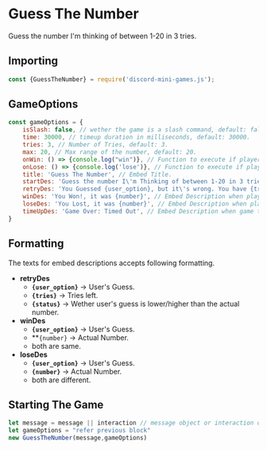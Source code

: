 # Guess The Number
Guess the number I'm thinking of between 1-20 in 3 tries.

## Importing
```js
const {GuessTheNumber} = require('discord-mini-games.js');
```
## GameOptions
```js
const gameOptions = {
    isSlash: false, // wether the game is a slash command, default: false.
    time: 30000, // timeup duration in milliseconds, default: 30000.
    tries: 3, // Number of Tries, default: 3.
    max: 20, // Max range of the number, default: 20.
    onWin: () => {console.log("win")}, // Function to execute if player wins the game.
    onLose: () => {console.log('lose')}, // Function to execute if player loses the game.
    title: 'Guess The Number', // Embed Title.
    startDes: 'Guess the number I\'m Thinking of between 1-20 in 3 tries', // Embed Description when game starts.
    retryDes: 'You Guessed {user_option}, but it\'s wrong. You have {tries} tries left! ' // Rety Message
    winDes: 'You Won!, it was {number}', // Embed Description when player wins the game.
    loseDes: 'You Lost, it was {number}', // Embed Description when player loses the game.
    timeUpDes: 'Game Over: Timed Out', // Embed Description when game times out.
}
```
## Formatting
The texts for embed descriptions accepts following formatting.
- **retryDes**
  - **`{user_option}`** -> User's Guess.
  - **`{tries}`** -> Tries left.
  - **`{status}`** -> Wether user's guess is lower/higher than the actual number.
- **winDes**
  - **`{user_option}`** -> User's Guess.
  - **`{number}` -> Actual Number.
  - both are same.
- **loseDes**
  - **`{user_option}`** -> User's Guess.
  - **`{number}`** -> Actual Number.
  - both are different.

## Starting The Game
```js
let message = message || interaction // message object or interaction object
let gameOptions = "refer previous block"
new GuessTheNumber(message,gameOptions)
```